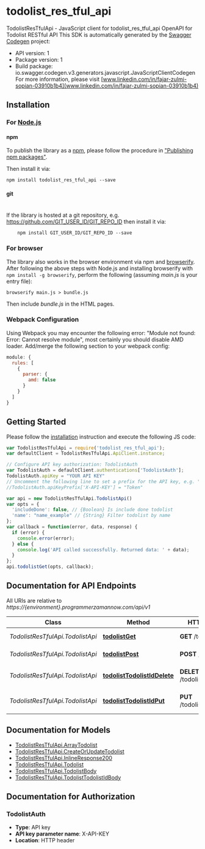 # todolist_res_tful_api

TodolistResTfulApi - JavaScript client for todolist_res_tful_api
OpenAPI for Todolist RESTful API
This SDK is automatically generated by the [Swagger Codegen](https://github.com/swagger-api/swagger-codegen) project:

- API version: 1
- Package version: 1
- Build package: io.swagger.codegen.v3.generators.javascript.JavaScriptClientCodegen
For more information, please visit [www.linkedin.com/in/fajar-zulmi-sopian-03910b1b4](www.linkedin.com/in/fajar-zulmi-sopian-03910b1b4)

## Installation

### For [Node.js](https://nodejs.org/)

#### npm

To publish the library as a [npm](https://www.npmjs.com/),
please follow the procedure in ["Publishing npm packages"](https://docs.npmjs.com/getting-started/publishing-npm-packages).

Then install it via:

```shell
npm install todolist_res_tful_api --save
```

#### git
#
If the library is hosted at a git repository, e.g.
https://github.com/GIT_USER_ID/GIT_REPO_ID
then install it via:

```shell
    npm install GIT_USER_ID/GIT_REPO_ID --save
```

### For browser

The library also works in the browser environment via npm and [browserify](http://browserify.org/). After following
the above steps with Node.js and installing browserify with `npm install -g browserify`,
perform the following (assuming *main.js* is your entry file):

```shell
browserify main.js > bundle.js
```

Then include *bundle.js* in the HTML pages.

### Webpack Configuration

Using Webpack you may encounter the following error: "Module not found: Error:
Cannot resolve module", most certainly you should disable AMD loader. Add/merge
the following section to your webpack config:

```javascript
module: {
  rules: [
    {
      parser: {
        amd: false
      }
    }
  ]
}
```

## Getting Started

Please follow the [installation](#installation) instruction and execute the following JS code:

```javascript
var TodolistResTfulApi = require('todolist_res_tful_api');
var defaultClient = TodolistResTfulApi.ApiClient.instance;

// Configure API key authorization: TodolistAuth
var TodolistAuth = defaultClient.authentications['TodolistAuth'];
TodolistAuth.apiKey = "YOUR API KEY"
// Uncomment the following line to set a prefix for the API key, e.g. "Token" (defaults to null)
//TodolistAuth.apiKeyPrefix['X-API-KEY'] = "Token"

var api = new TodolistResTfulApi.TodolistApi()
var opts = { 
  'includeDone': false, // {Boolean} Is include done todolist
  'name': "name_example" // {String} Filter todolist by name
};
var callback = function(error, data, response) {
  if (error) {
    console.error(error);
  } else {
    console.log('API called successfully. Returned data: ' + data);
  }
};
api.todolistGet(opts, callback);
```

## Documentation for API Endpoints

All URIs are relative to *https://{environment}.programmerzamannow.com/api/v1*

Class | Method | HTTP request | Description
------------ | ------------- | ------------- | -------------
*TodolistResTfulApi.TodolistApi* | [**todolistGet**](docs/TodolistApi.md#todolistGet) | **GET** /todolist | Get all todolist
*TodolistResTfulApi.TodolistApi* | [**todolistPost**](docs/TodolistApi.md#todolistPost) | **POST** /todolist | Create new todolist
*TodolistResTfulApi.TodolistApi* | [**todolistTodolistIdDelete**](docs/TodolistApi.md#todolistTodolistIdDelete) | **DELETE** /todolist/{todolistId} | Delete existing todolist
*TodolistResTfulApi.TodolistApi* | [**todolistTodolistIdPut**](docs/TodolistApi.md#todolistTodolistIdPut) | **PUT** /todolist/{todolistId} | Update Existing todolist

## Documentation for Models

 - [TodolistResTfulApi.ArrayTodolist](docs/ArrayTodolist.md)
 - [TodolistResTfulApi.CreateOrUpdateTodolist](docs/CreateOrUpdateTodolist.md)
 - [TodolistResTfulApi.InlineResponse200](docs/InlineResponse200.md)
 - [TodolistResTfulApi.Todolist](docs/Todolist.md)
 - [TodolistResTfulApi.TodolistBody](docs/TodolistBody.md)
 - [TodolistResTfulApi.TodolistTodolistIdBody](docs/TodolistTodolistIdBody.md)

## Documentation for Authorization


### TodolistAuth

- **Type**: API key
- **API key parameter name**: X-API-KEY
- **Location**: HTTP header

